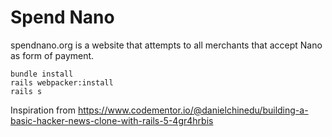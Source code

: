 # Spend Nano

spendnano.org is a website that attempts to all merchants that accept Nano as form of payment.

```
bundle install
rails webpacker:install
rails s

```

Inspiration from https://www.codementor.io/@danielchinedu/building-a-basic-hacker-news-clone-with-rails-5-4gr4hrbis